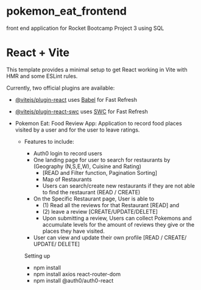 # pokemon_eat_frontend
front end application for Rocket Bootcamp Project 3 using SQL 

# React + Vite

This template provides a minimal setup to get React working in Vite with HMR and some ESLint rules.

Currently, two official plugins are available:

- [@vitejs/plugin-react](https://github.com/vitejs/vite-plugin-react/blob/main/packages/plugin-react/README.md) uses [Babel](https://babeljs.io/) for Fast Refresh
- [@vitejs/plugin-react-swc](https://github.com/vitejs/vite-plugin-react-swc) uses [SWC](https://swc.rs/) for Fast Refresh


- Pokemon Eat: Food Review App: Application to record food places visited by a user and for the user to leave ratings.
  - Features to include: 
    - Auth0 login to record users
    - One landing page for user to search for restaurants by (Geography (N,S,E,W), Cuisine and Rating) 
      - [READ and Filter function, Pagination Sorting]
      - Map of Restaurants
      - Users can search/create new restaurants if they are not able to find the restaurant (READ / CREATE) 
    - On the Specific Restaurant page, User is able to 
      - (1) Read all the reviews for that Restaurant [READ] and 
      - (2) leave a review [CREATE/UPDATE/DELETE]
      - Upon submitting a review, Users can collect Pokemons and accumulate levels for the amount of reviews they give or the places they have visited.
    - User can view and update their own profile [READ / CREATE/ UPDATE/ DELETE] 


    Setting up
    - npm install
    - npm install axios react-router-dom
    - npm install @auth0/auth0-react